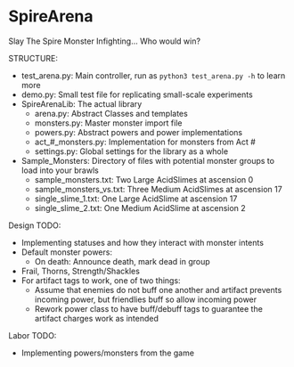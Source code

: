 # SpireArena
Slay The Spire Monster Infighting... Who would win?

STRUCTURE:
* test\_arena.py: Main controller, run as `python3 test_arena.py -h` to learn more
* demo.py: Small test file for replicating small-scale experiments
* SpireArenaLib: The actual library
	+ arena.py: Abstract Classes and templates
	+ monsters.py: Master monster import file
	+ powers.py: Abstract powers and power implementations
	+ act\_\#\_monsters.py: Implementation for monsters from Act #
	+ settings.py: Global settings for the library as a whole
* Sample\_Monsters: Directory of files with potential monster groups to load into your brawls
	+ sample\_monsters.txt: Two Large AcidSlimes at ascension 0
	+ sample\_monsters\_vs.txt: Three Medium AcidSlimes at ascension 17
	+ single\_slime\_1.txt: One Large AcidSlime at ascension 17
	+ single\_slime\_2.txt: One Medium AcidSlime at ascension 2

Design TODO:
* Implementing statuses and how they interact with monster intents
* Default monster powers:
	* On death: Announce death, mark dead in group
* Frail, Thorns, Strength/Shackles
* For artifact tags to work, one of two things:
	* Assume that enemies do not buff one another and artifact prevents incoming power, but friendlies buff so allow incoming power
	* Rework power class to have buff/debuff tags to guarantee the artifact charges work as intended

Labor TODO:
* Implementing powers/monsters from the game

